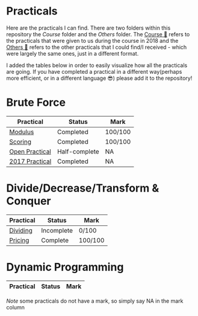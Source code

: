 # Practicals
Here are the practicals I can find. There are two folders within this repository the *Course* folder and the *Others* folder. The [Course 📁](Course) refers to the practicals that were given to us during the course in 2018 and the [Others 📁](Others) refers to the other practicals that I could find/I received - which were largely the same ones, just in a different format.

I added the tables below in order to easily visualize how all the practicals are going. If you have completed a practical in a different way(perhaps more efficient, or in a different language 😎)  please add it to the repository!

# Brute Force
|Practical|Status|Mark|
|---|---|---|
|[Modulus](Course/modulus)|Completed|100/100|
|[Scoring](Course/scoring)|Completed|100/100|
|[Open Practical](Others/open)|Half-complete|NA|
|[2017 Practical](Others/2017)|Completed|NA|

# Divide/Decrease/Transform & Conquer
|Practical|Status|Mark|
|---|---|---|
|[Dividing](Course/dividing)|Incomplete|0/100|
|[Pricing](Course/pricing)|Complete|100/100

# Dynamic Programming
|Practical|Status|Mark|
|---|---|---|

*Note* some practicals do not have a mark, so simply say NA in the mark column
